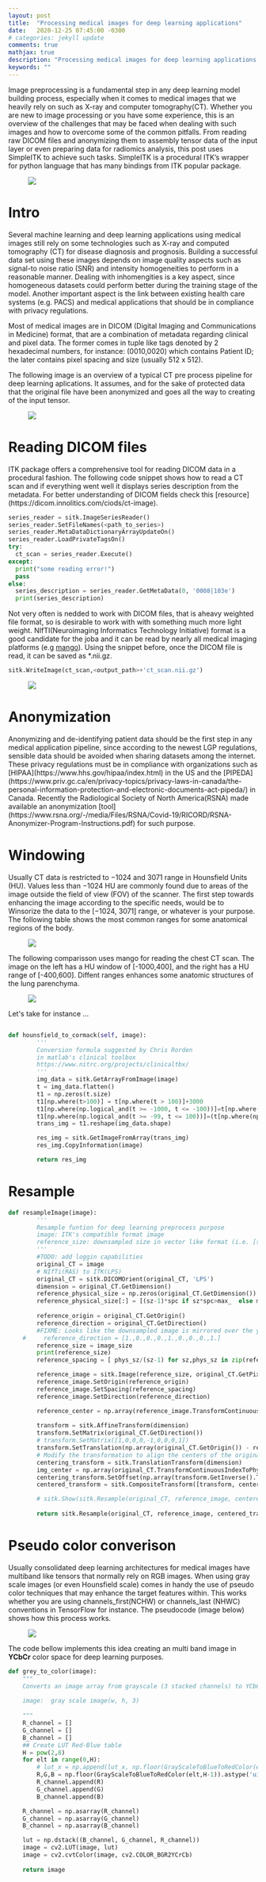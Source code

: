 ```yaml
---
layout: post
title:  "Processing medical images for deep learning applications"
date:   2020-12-25 07:45:00 -0300
# categories: jekyll update
comments: true
mathjax: true
description: "Processing medical images for deep learning applications."
keywords: ""
---
```


Image preprocessing is a fundamental step in any deep learning model building process, especially when it comes to medical images that we heavily rely on such as X-ray and computer tomography(CT). Whether you are new to image processing or you have some experience, this is an overview of the challenges that may be faced when dealing with such images and how to overcome some of the common pitfalls. From reading raw DICOM files and anonymizing them to assembly tensor data of the input layer or even preparing data for radiomics analysis, this post uses SimpleITK to achieve such tasks. SimpleITK is a procedural ITK’s wrapper for python language that has many bindings from ITK popular package.

<figure>
  <img src="{{site.url}}/assets/img/img_proc/ct_scans.png"/>
</figure>

<h1>Intro</h1> 

Several machine learning and deep learning applications using medical images still rely on some technologies such as X-ray and computed tomography (CT) for disease diagnosis and prognosis. Building a successful data set using these images depends on image quality aspects such as signal-to noise ratio (SNR) and intensity homogeneities to perform in a reasonable manner. Dealing with inhomengities is a key aspect, since homogeneous datasets could perform better during the training stage of the model. Another important aspect is the link between existing health care systems (e.g. PACS) and medical applications that should be in compliance with privacy regulations. 

Most of medical images are in DICOM (Digital Imaging and Communications in Medicine) format, that are a combination of metadata regarding clinical and pixel data. The former comes in tuple like tags denoted by 2 hexadecimal numbers, for instance: (0010,0020) which contains Patient ID; the later contains pixel spacing and size (usually 512 x 512). 

The following image is an overview of a typical CT pre process pipeline for deep learning aplications. It assumes, and for the sake of protected data that the original file have been anonymized and goes all the way to creating of the input tensor. 

<figure>
  <img src="{{site.url}}/assets/img/img_proc/pre_process_pipeline.png"/>
</figure>

<h1>Reading DICOM files</h1>
ITK package offers a comprehensive tool for reading DICOM data in a procedural fashion. The following code snippet shows how to read a CT scan and if everything went well it displays series description from the metadata. For better understanding of DICOM fields check this [resource](https://dicom.innolitics.com/ciods/ct-image).

```python
series_reader = sitk.ImageSeriesReader()
series_reader.SetFileNames(<path_to_series>)
series_reader.MetaDataDictionaryArrayUpdateOn()
series_reader.LoadPrivateTagsOn()
try:
  ct_scan = series_reader.Execute()
except:
  print("some reading error!")
  pass
else:
  series_description = series_reader.GetMetaData(0, '0008|103e')
  print(series_description)
```
Not very often is nedded to work with DICOM files, that is aheavy weighted file format, so is desirable to work with with something much more light weight. 
NIfTI(Neuroimaging Informatics Technology Initiative) format is a good candidate for the joba and it can be read by nearly all medical imaging platforms (e.g [mango](http://ric.uthscsa.edu/mango/)). Using the snippet before, once the DICOM file is read, it can be saved as *.nii.gz. 
```python
sitk.WriteImage(ct_scan,<output_path>+'ct_scan.nii.gz')
```
<figure>
  <img src="{{site.url}}/assets/img/img_proc/mango_viz.png"/>
</figure>

<h1>Anonymization</h1> 
Anonymizing and de-identifying patient data should be the first step in any medical application pipeline, since according to the newest LGP regulations, sensible data should be avoided when sharing datasets among the internet. These privacy regulations must be in compliance with organizations such as [HIPAA](https://www.hhs.gov/hipaa/index.html) in the US and the [PIPEDA](https://www.priv.gc.ca/en/privacy-topics/privacy-laws-in-canada/the-personal-information-protection-and-electronic-documents-act-pipeda/) in Canada. Recently the Radiological Society of North America(RSNA) made available an anonymization [tool](https://www.rsna.org/-/media/Files/RSNA/Covid-19/RICORD/RSNA-Anonymizer-Program-Instructions.pdf) for such purpose. 

<h1>Windowing</h1> 
Usually CT data is restricted to −1024 and 3071 range in Hounsfield Units (HU). Values less than −1024 HU are commonly found due to areas of the image outside the field of view (FOV) of the scanner. The first step towards enhancing the image according to the specific needs, would be to Winsorize the data to the [−1024, 3071] range, or whatever is your purpose. The following table shows the most common ranges for some anatomical regions of the body.
<figure>
  <img src="{{site.url}}/assets/img/img_proc/level_intensities.png"/>
</figure>

The following comparisson uses mango for reading the chest CT scan. The image on the left has a HU window of [-1000,400], and the right has a HU range of [-400,600]. Diffent ranges enhances some anatomic structures of the lung parenchyma.

<figure>
  <img src="{{site.url}}/assets/img/img_proc/level_intesities_comparison.png"/>
</figure>


Let's take for instance ...
```python

def hounsfield_to_cormack(self, image):
        '''
        Conversion formula suggested by Chris Rorden
        in matlab's clinical toolbox
        https://www.nitrc.org/projects/clinicaltbx/
        '''
        img_data = sitk.GetArrayFromImage(image)
        t = img_data.flatten()
        t1 = np.zeros(t.size)
        t1[np.where(t>100)] = t[np.where(t > 100)]+3000
        t1[np.where(np.logical_and(t >= -1000, t <= -100))]=t[np.where(np.logical_and(t >= -1000,t <= -100))]+1000
        t1[np.where(np.logical_and(t >= -99, t <= 100))]=(t[np.where(np.logical_and(t >= -99, t <= 100))]+99)*11+911
        trans_img = t1.reshape(img_data.shape)

        res_img = sitk.GetImageFromArray(trans_img)
        res_img.CopyInformation(image)

        return res_img
```


<h1>Resample</h1> 

```python
def resampleImage(image):
        '''
        Resample funtion for deep learning preprocess purpose
        image: ITK's compatible format image
        reference_size: downsampled size in vector like format (i.e. [sx, sy, sz])
        '''
        #TODO: add loggin capabilities
        original_CT = image
        # NIfTi(RAS) to ITK(LPS) 
        original_CT = sitk.DICOMOrient(original_CT, 'LPS')
        dimension = original_CT.GetDimension()
        reference_physical_size = np.zeros(original_CT.GetDimension())
        reference_physical_size[:] = [(sz-1)*spc if sz*spc>max_  else max_ for sz,spc,max_ in zip(original_CT.GetSize(), original_CT.GetSpacing(), reference_physical_size)]
        
        reference_origin = original_CT.GetOrigin()
        reference_direction = original_CT.GetDirection()
        #FIXME: Looks like the downsampled image is mirrored over the y axis
    #     reference_direction = [1.,0.,0.,0.,1.,0.,0.,0.,1.]
        reference_size = image_size
        print(reference_size)
        reference_spacing = [ phys_sz/(sz-1) for sz,phys_sz in zip(reference_size, reference_physical_size) ]

        reference_image = sitk.Image(reference_size, original_CT.GetPixelIDValue())
        reference_image.SetOrigin(reference_origin)
        reference_image.SetSpacing(reference_spacing)
        reference_image.SetDirection(reference_direction)

        reference_center = np.array(reference_image.TransformContinuousIndexToPhysicalPoint(np.array(reference_image.GetSize())/2.0))
        
        transform = sitk.AffineTransform(dimension)
        transform.SetMatrix(original_CT.GetDirection())
        # transform.SetMatrix([1,0,0,0,-1,0,0,0,1])
        transform.SetTranslation(np.array(original_CT.GetOrigin()) - reference_origin)
        # Modify the transformation to align the centers of the original and reference image instead of their origins.
        centering_transform = sitk.TranslationTransform(dimension)
        img_center = np.array(original_CT.TransformContinuousIndexToPhysicalPoint(np.array(original_CT.GetSize())/2.0))
        centering_transform.SetOffset(np.array(transform.GetInverse().TransformPoint(img_center) - reference_center))
        centered_transform = sitk.CompositeTransform([transform, centering_transform])

        # sitk.Show(sitk.Resample(original_CT, reference_image, centered_transform, sitk.sitkLinear, 0.0))
        
        return sitk.Resample(original_CT, reference_image, centered_transform, sitk.sitkLinear, 0.0)
```
<h1>Pseudo color converison</h1> 

Usually consolidated deep learning architectures for medical images have multiband like tensors that normally rely on RGB images. When using gray scale images (or even Hounsfield scale) comes in handy the use of pseudo color techniques that may enhance the target features within. This works whether you are using channels_first(NCHW) or channels_last (NHWC) conventions in TensorFlow for instance. The pseudocode (image below) shows how this process works.

<figure>
  <img src="{{site.url}}/assets/img/img_proc/red_blue_conversion.png"/>
</figure>

The code bellow implements this idea creating an multi band image in <b>YCbCr</b> color space for deep learning purposes. 

```python
def grey_to_color(image):
    """
    Converts an image array from grayscale (3 stacked channels) to YCbCr
    
    image:  gray scale image(w, h, 3)
  
    """
    R_channel = []
    G_channel = []
    B_channel = []
    ## Create LUT Red-Blue table
    H = pow(2,8)
    for elt in range(0,H):
        # lut_x = np.append(lut_x, np.floor(GrayScaleToBlueToRedColor(elt,255)).astype('uint8'), axis=0)
        R,G,B = np.floor(GrayScaleToBlueToRedColor(elt,H-1)).astype('uint8')
        R_channel.append(R)
        G_channel.append(G)
        B_channel.append(B)

    R_channel = np.asarray(R_channel)
    G_channel = np.asarray(G_channel)
    B_channel = np.asarray(B_channel)

    lut = np.dstack((B_channel, G_channel, R_channel))
    image = cv2.LUT(image, lut)
    image = cv2.cvtColor(image, cv2.COLOR_BGR2YCrCb)
    
    return image
```